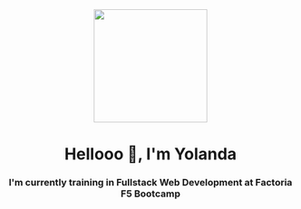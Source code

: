 <div id="header" align="center">
    <img src="https://media3.giphy.com/media/v1.Y2lkPTc5MGI3NjExNDAwZWZjOTc5NDM2Y2E0NWM5Zjk5MmRhZjlhMjlhNTM0YTYwYmY2NyZlcD12MV9pbnRlcm5hbF9naWZzX2dpZklkJmN0PWc/wf5mC3pbEOl8jySCJe/giphy.gif" width="200" >
    <h1 align="center">Hellooo 👋, I'm Yolanda</h1>
    <h3 align="center">I'm currently training in Fullstack Web Development at Factoria F5 Bootcamp</h3>
    
</div>


<!--
**alfaryolanda79/alfaryolanda79** is a ✨ _special_ ✨ repository because its `README.md` (this file) appears on your GitHub profile.

Here are some ideas to get you started:

- 🔭 I’m currently working on ...
- 🌱 I’m currently learning ...
- 👯 I’m looking to collaborate on ...
- 🤔 I’m looking for help with ...
- 💬 Ask me about ...
- 📫 How to reach me: ...
- 😄 Pronouns: ...
- ⚡ Fun fact: ...
-->

